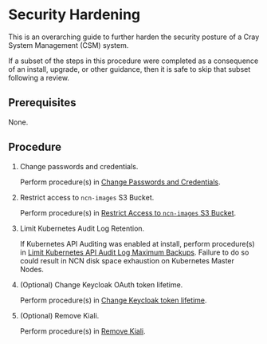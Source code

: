 # Security Hardening

This is an overarching guide to further harden the security posture of a Cray System Management (CSM) system.

If a subset of the steps in this procedure were completed as a consequence of an install, upgrade, or other guidance, then it is safe to skip that subset following a review.

## Prerequisites

None.

## Procedure

1. Change passwords and credentials.

   Perform procedure(s) in [Change Passwords and Credentials](Change_Passwords_and_Credentials.md).

2. Restrict access to `ncn-images` S3 Bucket.

   Perform procedure(s) in [Restrict Access to `ncn-images` S3 Bucket](../security_and_authentication/Restrict_Access_to_NCN_Images_S3_Bucket.md).

3. Limit Kubernetes Audit Log Retention. 

   If Kubernetes API Auditing was enabled at install, perform procedure(s) in [Limit Kubernetes API Audit Log Maximum Backups](../kubernetes/Limit_Kubernetes_API_Audit_Log_Maxbackups.md). Failure to do so could result in NCN disk space exhaustion on Kubernetes Master Nodes.

4. (Optional) Change Keycloak OAuth token lifetime.

   Perform procedure(s) in [Change Keycloak token lifetime](../security_and_authentication/Change_Keycloak_Token_Lifetime.md).

5. (Optional) Remove Kiali.

   Perform procedure(s) in [Remove Kiali](../system_management_health/Remove_Kiali.md).
